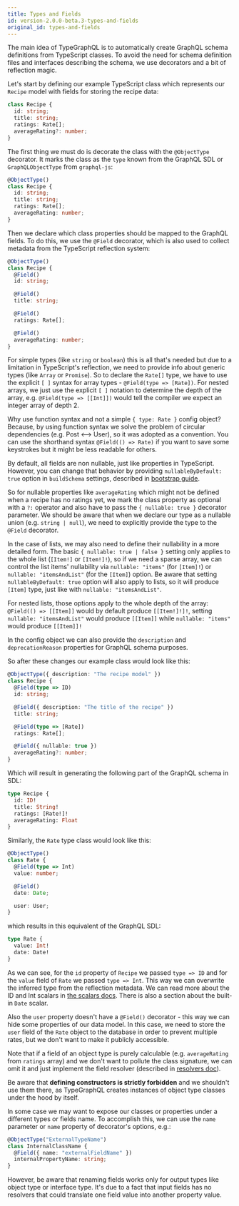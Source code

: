 ```yaml
---
title: Types and Fields
id: version-2.0.0-beta.3-types-and-fields
original_id: types-and-fields
---
```


The main idea of TypeGraphQL is to automatically create GraphQL schema definitions from TypeScript classes. To avoid the need for schema definition files and interfaces describing the schema, we use decorators and a bit of reflection magic.

Let's start by defining our example TypeScript class which represents our `Recipe` model with fields for storing the recipe data:

```ts
class Recipe {
  id: string;
  title: string;
  ratings: Rate[];
  averageRating?: number;
}
```

The first thing we must do is decorate the class with the `@ObjectType` decorator. It marks the class as the `type` known from the GraphQL SDL or `GraphQLObjectType` from `graphql-js`:

```ts
@ObjectType()
class Recipe {
  id: string;
  title: string;
  ratings: Rate[];
  averageRating: number;
}
```

Then we declare which class properties should be mapped to the GraphQL fields.
To do this, we use the `@Field` decorator, which is also used to collect metadata from the TypeScript reflection system:

```ts
@ObjectType()
class Recipe {
  @Field()
  id: string;

  @Field()
  title: string;

  @Field()
  ratings: Rate[];

  @Field()
  averageRating: number;
}
```

For simple types (like `string` or `boolean`) this is all that's needed but due to a limitation in TypeScript's reflection, we need to provide info about generic types (like `Array` or `Promise`). So to declare the `Rate[]` type, we have to use the explicit `[ ]` syntax for array types - `@Field(type => [Rate])`.
For nested arrays, we just use the explicit `[ ]` notation to determine the depth of the array, e.g. `@Field(type => [[Int]])` would tell the compiler we expect an integer array of depth 2.

Why use function syntax and not a simple `{ type: Rate }` config object? Because, by using function syntax we solve the problem of circular dependencies (e.g. Post <--> User), so it was adopted as a convention. You can use the shorthand syntax `@Field(() => Rate)` if you want to save some keystrokes but it might be less readable for others.

By default, all fields are non nullable, just like properties in TypeScript. However, you can change that behavior by providing `nullableByDefault: true` option in `buildSchema` settings, described in [bootstrap guide](./bootstrap.md).

So for nullable properties like `averageRating` which might not be defined when a recipe has no ratings yet, we mark the class property as optional with a `?:` operator and also have to pass the `{ nullable: true }` decorator parameter. We should be aware that when we declare our type as a nullable union (e.g. `string | null`), we need to explicitly provide the type to the `@Field` decorator.

In the case of lists, we may also need to define their nullability in a more detailed form. The basic `{ nullable: true | false }` setting only applies to the whole list (`[Item!]` or `[Item!]!`), so if we need a sparse array, we can control the list items' nullability via `nullable: "items"` (for `[Item]!`) or `nullable: "itemsAndList"` (for the `[Item]`) option. Be aware that setting `nullableByDefault: true` option will also apply to lists, so it will produce `[Item]` type, just like with `nullable: "itemsAndList"`.

For nested lists, those options apply to the whole depth of the array: `@Field(() => [[Item]]` would by default produce `[[Item!]!]!`, setting `nullable: "itemsAndList"` would produce `[[Item]]` while `nullable: "items"` would produce `[[Item]]!`

In the config object we can also provide the `description` and `deprecationReason` properties for GraphQL schema purposes.

So after these changes our example class would look like this:

```ts
@ObjectType({ description: "The recipe model" })
class Recipe {
  @Field(type => ID)
  id: string;

  @Field({ description: "The title of the recipe" })
  title: string;

  @Field(type => [Rate])
  ratings: Rate[];

  @Field({ nullable: true })
  averageRating?: number;
}
```

Which will result in generating the following part of the GraphQL schema in SDL:

```graphql
type Recipe {
  id: ID!
  title: String!
  ratings: [Rate!]!
  averageRating: Float
}
```

Similarly, the `Rate` type class would look like this:

```ts
@ObjectType()
class Rate {
  @Field(type => Int)
  value: number;

  @Field()
  date: Date;

  user: User;
}
```

which results in this equivalent of the GraphQL SDL:

```graphql
type Rate {
  value: Int!
  date: Date!
}
```

As we can see, for the `id` property of `Recipe` we passed `type => ID` and for the `value` field of `Rate` we passed `type => Int`. This way we can overwrite the inferred type from the reflection metadata. We can read more about the ID and Int scalars in [the scalars docs](./scalars.md). There is also a section about the built-in `Date` scalar.

Also the `user` property doesn't have a `@Field()` decorator - this way we can hide some properties of our data model. In this case, we need to store the `user` field of the `Rate` object to the database in order to prevent multiple rates, but we don't want to make it publicly accessible.

Note that if a field of an object type is purely calculable (e.g. `averageRating` from `ratings` array) and we don't want to pollute the class signature, we can omit it and just implement the field resolver (described in [resolvers doc](./resolvers.md)).

Be aware that **defining constructors is strictly forbidden** and we shouldn't use them there, as TypeGraphQL creates instances of object type classes under the hood by itself.

In some case we may want to expose our classes or properties under a different types or fields name.
To accomplish this, we can use the `name` parameter or `name` property of decorator's options, e.g.:

```ts
@ObjectType("ExternalTypeName")
class InternalClassName {
  @Field({ name: "externalFieldName" })
  internalPropertyName: string;
}
```

However, be aware that renaming fields works only for output types like object type or interface type. It's due to a fact that input fields has no resolvers that could translate one field value into another property value.
